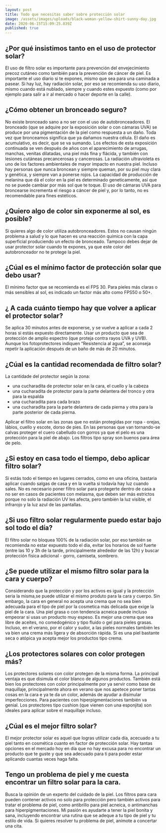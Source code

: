 ```yaml
---
layout: post
title: Todo que necesitas saber sobre protección solar
image: /assets/images/uploads/black-woman-yellow-shirt-sunny-day.jpg
date: 2020-06-15T15:09:25.839Z
published: true
---
```

## ¿Por qué insistimos tanto en el uso de protector solar?

El uso de filtro solar  es importante para prevención del envejecimiento precoz cutáneo como también para la prevención de cáncer de piel. Es importante el uso diario si te expones, mismo que sea para una caminada a pasear. Si hay luz, hay radiación solar, por eso se recomienda su uso diario, mismo cuando está nublado, siempre y cuando estes expuesto (como por ejemplo para salir a ir al mercado o hacer deporte en la calle).

## ¿Cómo obtener un bronceado seguro?

No existe bronceado sano a no ser con el uso de  autobronceadores. El bronceado (que se adquire por la exposición solar o con cámaras UVA)  se produce por una pigmentación de la piel como respuesta a un daño. Toda vez que bronceamos significa que ya dañamos nuestra célula. El daño es acumulativo, es decir, que se va sumando. Los efectos de esta exposición continuada se ven después de años con el aparecimiento de arrugas, manchas, venitas dilatadas, una piel más fina y flácida, y también con lesiones cutáneas precancerosas y cancerosas.  La radiación ultravioleta es uno de los factores ambientales de mayor impacto en nuestra piel.  Incluso hay personas que nunca broncean y siempre queman,  por su piel muy clara y genética, y siempre van a ponerse rojos.   La capacidad de producción de melanina que dá el color en la piel es determinado geneticamente, así que no se puede cambiar por más sol que te toque. El uso de cámaras UVA para broncearse incrementa  el riesgo a cáncer de piel y, por lo tanto, no es recomendable para fines estéticos.  

## ¿Quiero algo de color  sin exponerme al sol, es posible?

Si quieres algo de color utiliza autobronceadores. Estos no causan ningún problema a salud y lo que hacen es una reacción química con la capa superficial produciendo un efecto de bronceado.  Tampoco debes dejar de usar protector solar cuando te expones, ya que este color del autobronceador no te protege la piel.

## ¿Cúal es el mínimo factor de protección solar que debo usar?

El mínimo factor que se recomienda es el FPS 30. Para pieles más claras o más sensibles al sol, es indicado un factor más alto como FPS50 o 50+. 

## ¿ A cada cuánto tiempo hay que volver a aplicar el protector solar?

Se aplica 30 minutos antes de exponerse, y  se vuelve a aplicar a cada 2 horas si estás expuesto directamente.  Usar un producto que sea de protección de amplio espectro (que proteja contra rayos UVA y UVB). Aunque los fotoprotectores indiquen “Resistencia al agua”, se aconseja repetir la aplicación después de un baño de más de 20 minutos.


## ¿Cúal es la cantidad recomendada de filtro solar?

La cantidade del protector según la zona:

- una cucharadita de protector solar en la cara, el cuello y la cabeza
- una cucharadita de protector para la parte delantera del  tronco y otra para la espalda
- una cucharadita para cada brazo
- una cucharadita para la parte delantera de cada pierna y otra para la parte posterior de cada pierna.

Aplicar  el filtro solar en las zonas que no están protegidas por ropa - orejas, lábios, cuello y escote, dorso de pies. En las personas que van tornando-se calvas proteger el cuero cabelludo con gorros ya que el pelo es una protección para la piel de abajo.  Los filtros tipo spray son buenos para área de pelo.

## ¿Si estoy en casa todo el tiempo, debo aplicar filtro solar?

Si estás todo el tiempo en lugares cerrados, como en una oficina, bastaria aplicar cuando salgas de casa y en la vuelta si  todavía hay luz cuando sales. No es necesario poner filtro solar para protegerte dentro de casa a no ser en casos de pacientes con melasma, que deben ser más estrictos porque no solo la radiación UV les afecta, pero también la luz visible, el infrarojo y la luz azul de las pantallas.

## ¿Si uso filtro solar regularmente puedo estar bajo sol todo el día?

El filtro solar no bloquea 100% de la radiación solar, por eso también se recomienda no estar expuesto todo el dia, evitar los horarios de sol fuerte (entre las 10 y 3h de la tarde, principalmente alrededor de las 12h) y buscar protección física adicional - gorro, camiseta, sombrero.

## ¿Se puede utilizar el mismo filtro solar para la cara y cuerpo?

Considerando que la protección y por los activos  es igual y la protección seria la misma,se puede utilizar el mismo produto para la cara y cuerpo. Sin embargo,  la cara en general no acepta una crema que no sea bien adecuada para el tipo de piel por la cosmetica más delicada que exige la piel de la cara. Una piel grasa o con tendencia acneica puede incluso empeorar si usas un producto muy espeso. Es mejor una crema que sea libre de aceites, no comedogénico y tipo fluido o gel para pieles grasas. Incluso, en el verano, por el calor y sudor,  a  las pieles normales también les va bien una crema más ligera y de absorción rápida.  Si es una piel bastante seca o atópica ya acepta mejor los productos tipo crema.

## ¿Los protectores solares con color protegen más?

Los protectores solares con color protegen de la misma forma. La principal ventaja es que disimula el color blanco de algunos productos. También está bien los protectores con color principalmente por ya servir como base de maquillaje, principalmente ahora en verano que nos apetece poner tantas cosas en la cara e ya te da un color, además de ayudar a disimular imperfecciones. Para pacientes con hiperpigmentaciones también va genial.  Los protectores tipo cushion (que vienen con una esponjita) son ideales para aplicar sobre el  maquillaje incluso. 

## ¿Cúal es el mejor filtro solar?

El mejor protector solar es aquel que logras utilizar cada día, acecuado a tu piel tanto en cosmética cuanto en factor de protección solar. Hay tantas opciones en el mercado hoy en día que no hay excusa para no encontrar un producto que te guste y que sea adecuado para ti para poder estar aplicando cuantas veces haga falta. 

## Tengo un problema de piel y me cuesta encontrar un filtro solar para la cara.

Busca la opinión de un experto del cuidado de la piel. Los filtros para cara pueden contener activos no solo para protección pero también activos para tratar el problema de piel, como antibrillo para piel acneica, o antimanchas para hiperpigmentaciones. Mi pasión es ayudarte a tener la piel bonita y sana, incluyendo encontrar una rutina que se adeque a tu tipo de piel y tu estilo de vida. Si quieres resolver tu problema de piel, anímote a concertar una cita.

